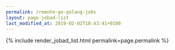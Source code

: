 ```yaml
---
permalink: /remote-go-golang-jobs
layout: page-jobad-list
last_modified_at: 2019-02-02T18:43:41+0100
---
```

{% include render_jobad_list.html permalink=page.permalink %}
